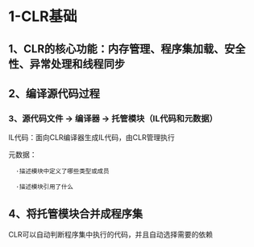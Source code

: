 # 1-CLR基础

## 1、CLR的核心功能：内存管理、程序集加载、安全性、异常处理和线程同步

## 2、编译源代码过程

### 3、源代码文件 -> 编译器 -> 托管模块（IL代码和元数据）

   IL代码：面向CLR编译器生成IL代码，由CLR管理执行

   元数据：

      ·描述模块中定义了哪些类型或成员

      ·描述模块引用了什么

## 4、将托管模块合并成程序集

   CLR可以自动判断程序集中执行的代码，并且自动选择需要的依赖


